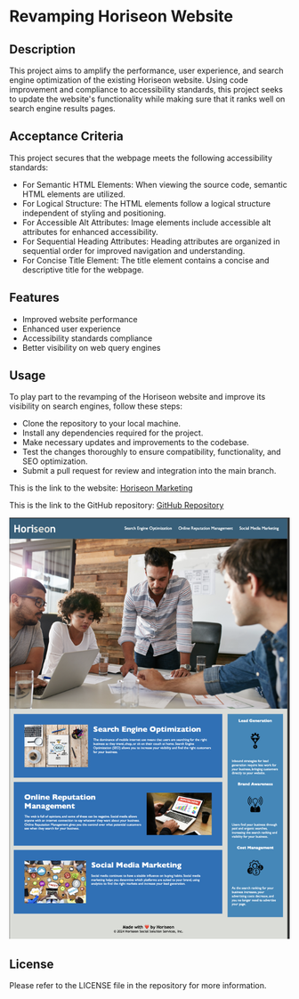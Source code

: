 # Revamping Horiseon Website

## Description

This project aims to amplify the performance, user experience, and search engine optimization of the existing Horiseon website. Using code improvement and compliance to accessibility standards, this project seeks to update the website's functionality while making sure that it ranks well on search engine results pages.

## Acceptance Criteria

This project secures that the webpage meets the following accessibility standards:

- For Semantic HTML Elements: When viewing the source code, semantic HTML elements are utilized.
- For Logical Structure: The HTML elements follow a logical structure independent of styling and positioning.
- For Accessible Alt Attributes: Image elements include accessible alt attributes for enhanced accessibility.
- For Sequential Heading Attributes: Heading attributes are organized in sequential order for improved navigation and understanding.
- For Concise Title Element: The title element contains a concise and descriptive title for the webpage.

## Features

- Improved website performance
- Enhanced user experience
- Accessibility standards compliance
- Better visibility on web query engines

## Usage

To play part to the revamping of the Horiseon website and improve its visibility on search engines, follow these steps:

- Clone the repository to your local machine.
- Install any dependencies required for the project.
- Make necessary updates and improvements to the codebase.
- Test the changes thoroughly to ensure compatibility, functionality, and SEO optimization.
- Submit a pull request for review and integration into the main branch. 

This is the link to the website: [Horiseon Marketing](https://janiandaluz.github.io/challenge-first-week/)

This is the link to the GitHub repository: [GitHub Repository](https://github.com/janiandaluz/challenge-first-week)

![Horiseon Website Screenshot](./assets/images/Horiseon%20Website%20Screenshot.png)

## License

Please refer to the LICENSE file in the repository for more information.